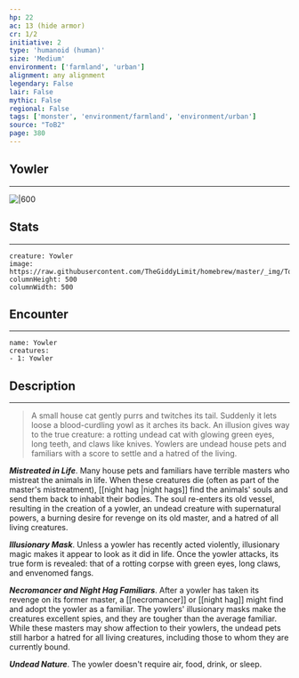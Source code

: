 ```yaml
---
hp: 22
ac: 13 (hide armor)
cr: 1/2
initiative: 2
type: 'humanoid (human)'    
size: 'Medium'
environment: ['farmland', 'urban']
alignment: any alignment
legendary: False
lair: False
mythic: False
regional: False
tags: ['monster', 'environment/farmland', 'environment/urban']
source: "ToB2"
page: 380
---
```


## Yowler
---

![|600](https://raw.githubusercontent.com/TheGiddyLimit/homebrew/master/_img/ToB2/creature/Yowler.webp)

## Stats
---

```statblock
creature: Yowler
image: https://raw.githubusercontent.com/TheGiddyLimit/homebrew/master/_img/ToB2/creature/token/Yowler%20%28Token%29.png
columnHeight: 500
columnWidth: 500
```

## Encounter
---

```encounter-table
name: Yowler
creatures:
- 1: Yowler
```

## Description
---
>A small house cat gently purrs and twitches its tail. Suddenly it lets loose a blood-curdling yowl as it arches its back. An illusion gives way to the true creature: a rotting undead cat with glowing green eyes, long teeth, and claws like knives.
Yowlers are undead house pets and familiars with a score to settle and a hatred of the living.

**_Mistreated in Life_**. Many house pets and familiars have terrible masters who mistreat the animals in life. When these creatures die (often as part of the master's mistreatment), [[night hag \|night hags]] find the animals' souls and send them back to inhabit their bodies. The soul re-enters its old vessel, resulting in the creation of a yowler, an undead creature with supernatural powers, a burning desire for revenge on its old master, and a hatred of all living creatures.

**_Illusionary Mask_**. Unless a yowler has recently acted violently, illusionary magic makes it appear to look as it did in life. Once the yowler attacks, its true form is revealed: that of a rotting corpse with green eyes, long claws, and envenomed fangs.

**_Necromancer and Night Hag Familiars_**. After a yowler has taken its revenge on its former master, a [[necromancer]] or [[night hag]] might find and adopt the yowler as a familiar. The yowlers' illusionary masks make the creatures excellent spies, and they are tougher than the average familiar. While these masters may show affection to their yowlers, the undead pets still harbor a hatred for all living creatures, including those to whom they are currently bound.

**_Undead Nature_**. The yowler doesn't require air, food, drink, or sleep.






